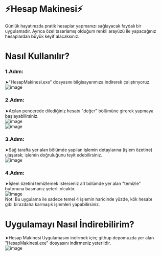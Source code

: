 # ⚡Hesap Makinesi⚡
Günlük hayatınızda pratik hesaplar yapmanızı sağlayacak faydalı bir uygulamadır. Ayrıca özel tasarlamış olduğum renkli arayüzü ile yapacağınız hesaplardan büyük keyif alacaksınız.

# Nasıl Kullanılır?
### 1.Adım:
➤"HesapMakinesi.exe" dosyasını bilgisayarımıza indirerek çalıştırıyoruz.
<br>
![image](https://github.com/StarLordBerke4/HesapMakinesi/blob/master/1.png)
<br>
### 2.Adım:
➤Açılan pencerede dilediğiniz hesabı "değer" bölümüne girerek yapmaya başlayabilirsiniz. 
<br>
![image](https://github.com/StarLordBerke4/HesapMakinesi/blob/master/2.png)
<br>
![image](https://github.com/StarLordBerke4/HesapMakinesi/blob/master/3.png)
<br>
### 3.Adım:
➤Sağ tarafta yer alan bölümde yapılan işlemin detaylarına (işlem özetine) ulaşarak; işlemin doğruluğunu teyit edebilirsiniz.
<br>
![image](https://github.com/StarLordBerke4/HesapMakinesi/blob/master/4.png)
<br>
### 4.Adım:
➤İşlem özetini temizlemek isterseniz alt bölümde yer alan "temizle" butonuna basmanız yeterli olcaktır.
<br>
![image](https://github.com/StarLordBerke4/HesapMakinesi/blob/master/5.png)
<br>
Not: Bu uygulama ile sadece temel 4 işlemin haricinde yüzde, kök hesabı gibi birazdaha karmaşık işlemleri yapabilirsiniz.

# Uygulamayı Nasıl İndirebilirim?
➤Hesap Makinesi Uygulamasını indirmek için; githup depomuzda yer alan "HesapMakinesi.exe" dosyasını indirmeniz yeterlidir.
<br>
![image](https://github.com/StarLordBerke4/HesapMakinesi/blob/master/6.png)
